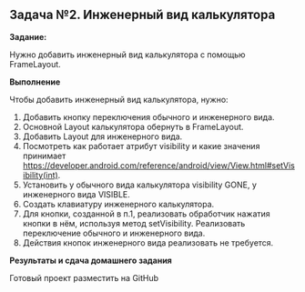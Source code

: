 
## Задача №2. Инженерный вид калькулятора


**Задание:**

Нужно добавить инженерный вид калькулятора с помощью FrameLayout.



**Выполнение**

Чтобы добавить инженерный вид калькулятора, нужно:

1. Добавить кнопку переключения обычного и инженерного вида.
2. Основной Layout калькулятора обернуть в FrameLayout.
3. Добавить Layout для инженерного вида.
4. Посмотреть как работает атрибут visibility и какие значения принимает https://developer.android.com/reference/android/view/View.html#setVisibility(int).
5. Установить у обычного вида калькулятора visibility GONE, у инженерного вида VISIBLE.
6. Создать клавиатуру инженерного калькулятора.
7. Для кнопки, созданной в п.1, реализовать обработчик нажатия кнопки в нём, используя метод setVisibility. Реализовать переключение обычного и инженерного вида.
8. Действия кнопок инженерного вида реализовать не требуется.



**Результаты и сдача домашнего задания**

Готовый проект разместить на GitHub
